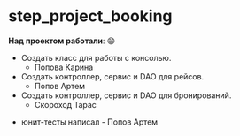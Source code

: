 # step_project_booking
**Над проектом работали**:  :smile:

- Создать класс для работы с консолью.
    -  Попова Карина
- Создать контроллер, сервис и DAO для рейсов.
    - Попов Артем
- Создать контроллер, сервис и DAO для бронирований.
    - Скороход Тарас





* юнит-тесты написал - Попов Артем
